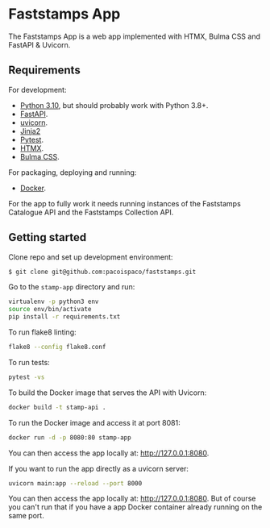 # Faststamps App

The Faststamps App is a web app implemented with HTMX, Bulma CSS and FastAPI & Uvicorn.

## Requirements

For development:

 * [Python 3.10](https://www.python.org/), but should probably work with Python 3.8+.
 * [FastAPI](https://fastapi.tiangolo.com/).
 * [uvicorn](https://www.uvicorn.org).
 * [Jinja2](https://jinja.palletsprojects.com/en/3.1.x/)
 * [Pytest](https://docs.pytest.org).
 * [HTMX](https://htmx.org/).
 * [Bulma CSS](://bulma.io/).

For packaging, deploying and running:

 * [Docker](https://www.docker.com).

For the app to fully work it needs running instances of the Faststamps Catalogue API and the Faststamps Collection API.

## Getting started

Clone repo and set up development environment:

```bash
$ git clone git@github.com:pacoispaco/faststamps.git
```

Go to the `stamp-app` directory and run:

```bash
virtualenv -p python3 env
source env/bin/activate
pip install -r requirements.txt
```

To run flake8 linting:

```bash
flake8 --config flake8.conf
```

To run tests:

```bash
pytest -vs
```

To build the Docker image that serves the API with Uvicorn:

```bash
docker build -t stamp-api .
```

To run the Docker image and access it at port 8081:

```bash
docker run -d -p 8080:80 stamp-app
```

You can then access the app locally at: http://127.0.0.1:8080.

If you want to run the app directly as a uvicorn server:

```bash
uvicorn main:app --reload --port 8000
```

You can then access the app locally at: http://127.0.0.1:8080. But of course you can't run that if
you have a app Docker container already running on the same port.
